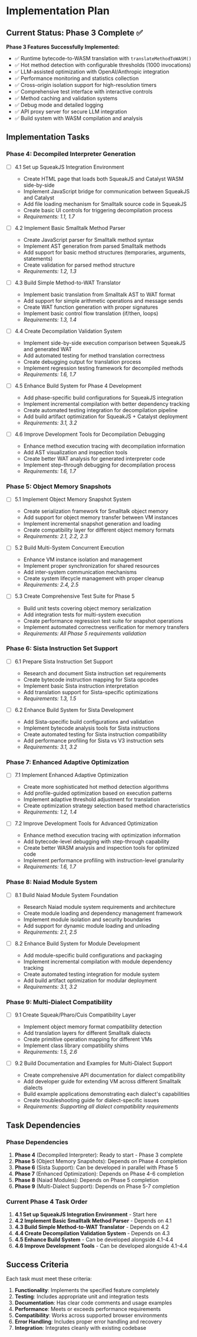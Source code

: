 # Implementation Plan

## Current Status: Phase 3 Complete ✅

**Phase 3 Features Successfully Implemented:**
- ✅ Runtime bytecode-to-WASM translation with `translateMethodToWASM()`
- ✅ Hot method detection with configurable thresholds (1000 invocations)
- ✅ LLM-assisted optimization with OpenAI/Anthropic integration
- ✅ Performance monitoring and statistics collection
- ✅ Cross-origin isolation support for high-resolution timers
- ✅ Comprehensive test interface with interactive controls
- ✅ Method caching and validation systems
- ✅ Debug mode and detailed logging
- ✅ API proxy server for secure LLM integration
- ✅ Build system with WASM compilation and analysis

## Implementation Tasks

### Phase 4: Decompiled Interpreter Generation

- [ ] 4.1 Set up SqueakJS Integration Environment
  - Create HTML page that loads both SqueakJS and Catalyst WASM side-by-side
  - Implement JavaScript bridge for communication between SqueakJS and Catalyst
  - Add file loading mechanism for Smalltalk source code in SqueakJS
  - Create basic UI controls for triggering decompilation process
  - _Requirements: 1.1, 1.7_

- [ ] 4.2 Implement Basic Smalltalk Method Parser
  - Create JavaScript parser for Smalltalk method syntax
  - Implement AST generation from parsed Smalltalk methods
  - Add support for basic method structures (temporaries, arguments, statements)
  - Create validation for parsed method structure
  - _Requirements: 1.2, 1.3_

- [ ] 4.3 Build Simple Method-to-WAT Translator
  - Implement basic translation from Smalltalk AST to WAT format
  - Add support for simple arithmetic operations and message sends
  - Create WAT function generation with proper signatures
  - Implement basic control flow translation (if/then, loops)
  - _Requirements: 1.3, 1.4_

- [ ] 4.4 Create Decompilation Validation System
  - Implement side-by-side execution comparison between SqueakJS and generated WAT
  - Add automated testing for method translation correctness
  - Create debugging output for translation process
  - Implement regression testing framework for decompiled methods
  - _Requirements: 1.6, 1.7_

- [ ] 4.5 Enhance Build System for Phase 4 Development
  - Add phase-specific build configurations for SqueakJS integration
  - Implement incremental compilation with better dependency tracking
  - Create automated testing integration for decompilation pipeline
  - Add build artifact optimization for SqueakJS + Catalyst deployment
  - _Requirements: 3.1, 3.2_

- [ ] 4.6 Improve Development Tools for Decompilation Debugging
  - Enhance method execution tracing with decompilation information
  - Add AST visualization and inspection tools
  - Create better WAT analysis for generated interpreter code
  - Implement step-through debugging for decompilation process
  - _Requirements: 1.6, 1.7_

### Phase 5: Object Memory Snapshots

- [ ] 5.1 Implement Object Memory Snapshot System
  - Create serialization framework for Smalltalk object memory
  - Add support for object memory transfer between VM instances
  - Implement incremental snapshot generation and loading
  - Create compatibility layer for different object memory formats
  - _Requirements: 2.1, 2.2, 2.3_

- [ ] 5.2 Build Multi-System Concurrent Execution
  - Enhance VM instance isolation and management
  - Implement proper synchronization for shared resources
  - Add inter-system communication mechanisms
  - Create system lifecycle management with proper cleanup
  - _Requirements: 2.4, 2.5_

- [ ] 5.3 Create Comprehensive Test Suite for Phase 5
  - Build unit tests covering object memory serialization
  - Add integration tests for multi-system execution
  - Create performance regression test suite for snapshot operations
  - Implement automated correctness verification for memory transfers
  - _Requirements: All Phase 5 requirements validation_

### Phase 6: Sista Instruction Set Support

- [ ] 6.1 Prepare Sista Instruction Set Support
  - Research and document Sista instruction set requirements
  - Create bytecode instruction mapping for Sista opcodes
  - Implement basic Sista instruction interpretation
  - Add translation support for Sista-specific optimizations
  - _Requirements: 1.3, 1.5_

- [ ] 6.2 Enhance Build System for Sista Development
  - Add Sista-specific build configurations and validation
  - Implement bytecode analysis tools for Sista instructions
  - Create automated testing for Sista instruction compatibility
  - Add performance profiling for Sista vs V3 instruction sets
  - _Requirements: 3.1, 3.2_

### Phase 7: Enhanced Adaptive Optimization

- [ ] 7.1 Implement Enhanced Adaptive Optimization
  - Create more sophisticated hot method detection algorithms
  - Add profile-guided optimization based on execution patterns
  - Implement adaptive threshold adjustment for translation
  - Create optimization strategy selection based method characteristics
  - _Requirements: 1.2, 1.4_

- [ ] 7.2 Improve Development Tools for Advanced Optimization
  - Enhance method execution tracing with optimization information
  - Add bytecode-level debugging with step-through capability
  - Create better WASM analysis and inspection tools for optimized code
  - Implement performance profiling with instruction-level granularity
  - _Requirements: 1.6, 1.7_

### Phase 8: Naiad Module System

- [ ] 8.1 Build Naiad Module System Foundation
  - Research Naiad module system requirements and architecture
  - Create module loading and dependency management framework
  - Implement module isolation and security boundaries
  - Add support for dynamic module loading and unloading
  - _Requirements: 2.1, 2.5_

- [ ] 8.2 Enhance Build System for Module Development
  - Add module-specific build configurations and packaging
  - Implement incremental compilation with module dependency tracking
  - Create automated testing integration for module system
  - Add build artifact optimization for modular deployment
  - _Requirements: 3.1, 3.2_

### Phase 9: Multi-Dialect Compatibility

- [ ] 9.1 Create Squeak/Pharo/Cuis Compatibility Layer
  - Implement object memory format compatibility detection
  - Add translation layers for different Smalltalk dialects
  - Create primitive operation mapping for different VMs
  - Implement class library compatibility shims
  - _Requirements: 1.5, 2.6_

- [ ] 9.2 Build Documentation and Examples for Multi-Dialect Support
  - Create comprehensive API documentation for dialect compatibility
  - Add developer guide for extending VM across different Smalltalk dialects
  - Build example applications demonstrating each dialect's capabilities
  - Create troubleshooting guide for dialect-specific issues
  - _Requirements: Supporting all dialect compatibility requirements_

## Task Dependencies

### Phase Dependencies
1. **Phase 4** (Decompiled Interpreter): Ready to start - Phase 3 complete
2. **Phase 5** (Object Memory Snapshots): Depends on Phase 4 completion
3. **Phase 6** (Sista Support): Can be developed in parallel with Phase 5
4. **Phase 7** (Enhanced Optimization): Depends on Phase 4-6 completion
5. **Phase 8** (Naiad Modules): Depends on Phase 5 completion
6. **Phase 9** (Multi-Dialect Support): Depends on Phase 5-7 completion

### Current Phase 4 Task Order
1. **4.1 Set up SqueakJS Integration Environment** - Start here
2. **4.2 Implement Basic Smalltalk Method Parser** - Depends on 4.1
3. **4.3 Build Simple Method-to-WAT Translator** - Depends on 4.2
4. **4.4 Create Decompilation Validation System** - Depends on 4.3
5. **4.5 Enhance Build System** - Can be developed alongside 4.1-4.4
6. **4.6 Improve Development Tools** - Can be developed alongside 4.1-4.4

## Success Criteria

Each task must meet these criteria:
1. **Functionality**: Implements the specified feature completely
2. **Testing**: Includes appropriate unit and integration tests
3. **Documentation**: Has clear code comments and usage examples
4. **Performance**: Meets or exceeds performance requirements
5. **Compatibility**: Works across supported browser environments
6. **Error Handling**: Includes proper error handling and recovery
7. **Integration**: Integrates cleanly with existing codebase